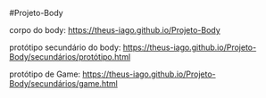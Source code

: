 #Projeto-Body

corpo do body:
https://theus-iago.github.io/Projeto-Body

protótipo secundário do body:
https://theus-iago.github.io/Projeto-Body/secundários/protótipo.html 

protótipo de Game:
https://theus-iago.github.io/Projeto-Body/secundários/game.html 
